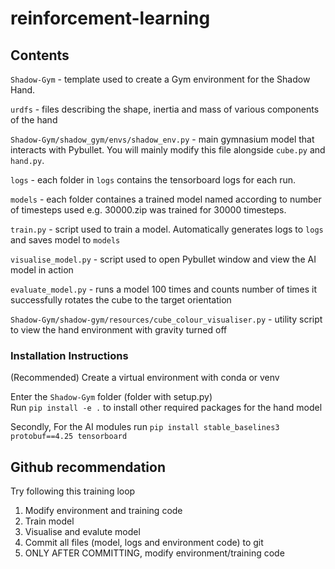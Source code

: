 # reinforcement-learning

## Contents
`Shadow-Gym` - template used to create a Gym environment for the Shadow Hand.

`urdfs` - files describing the shape, inertia and mass of various components of the hand

`Shadow-Gym/shadow_gym/envs/shadow_env.py` -  main gymnasium model that interacts with Pybullet. You will mainly modify this file alongside `cube.py` and `hand.py`.

`logs` - each folder in `logs` contains the tensorboard logs for each run.

`models` - each folder containes a trained model named according to number of timesteps used e.g. 30000.zip was trained for 30000 timesteps.

`train.py` - script used to train a model. Automatically generates logs to `logs` and saves model to `models`

`visualise_model.py` - script used to open Pybullet window and view the AI model in action

`evaluate_model.py` - runs a model 100 times and counts number of times it successfully rotates the cube to the target orientation

`Shadow-Gym/shadow-gym/resources/cube_colour_visualiser.py` - utility script to view the hand environment with gravity turned off

### Installation Instructions
(Recommended) Create a virtual environment with conda or venv  

Enter the `Shadow-Gym` folder (folder with setup.py)  
Run `pip install -e .` to install other required packages for the hand model

Secondly, For the AI modules run
`pip install stable_baselines3 protobuf==4.25 tensorboard`

## Github recommendation
Try following this training loop
1. Modify environment and training code
2. Train model
3. Visualise and evalute model
4. Commit all files (model, logs and environment code) to git
5. ONLY AFTER COMMITTING, modify environment/training code